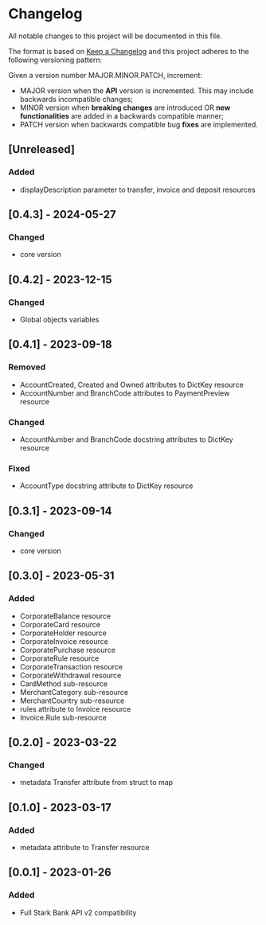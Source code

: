 # Changelog

All notable changes to this project will be documented in this file.

The format is based on [Keep a Changelog](https://keepachangelog.com/en/1.0.0/)
and this project adheres to the following versioning pattern:

Given a version number MAJOR.MINOR.PATCH, increment:

- MAJOR version when the **API** version is incremented. This may include backwards incompatible changes;
- MINOR version when **breaking changes** are introduced OR **new functionalities** are added in a backwards compatible manner;
- PATCH version when backwards compatible bug **fixes** are implemented.


## [Unreleased]
### Added
- displayDescription parameter to transfer, invoice and deposit resources

## [0.4.3] - 2024-05-27
### Changed
- core version

## [0.4.2] - 2023-12-15
### Changed
- Global objects variables

## [0.4.1] - 2023-09-18
### Removed 
- AccountCreated, Created and Owned attributes to DictKey resource
- AccountNumber and BranchCode attributes to PaymentPreview resource
### Changed
- AccountNumber and BranchCode docstring attributes to DictKey resource
### Fixed
- AccountType docstring attribute to DictKey resource

## [0.3.1] - 2023-09-14
### Changed
- core version

## [0.3.0] - 2023-05-31
### Added
- CorporateBalance resource
- CorporateCard resource
- CorporateHolder resource
- CorporateInvoice resource
- CorporatePurchase resource
- CorporateRule resource
- CorporateTransaction resource
- CorporateWithdrawal resource
- CardMethod sub-resource
- MerchantCategory sub-resource
- MerchantCountry sub-resource
- rules attribute to Invoice resource
- Invoice.Rule sub-resource

## [0.2.0] - 2023-03-22
### Changed
- metadata Transfer attribute from struct to map

## [0.1.0] - 2023-03-17
### Added
- metadata attribute to Transfer resource

## [0.0.1] - 2023-01-26
### Added
- Full Stark Bank API v2 compatibility
